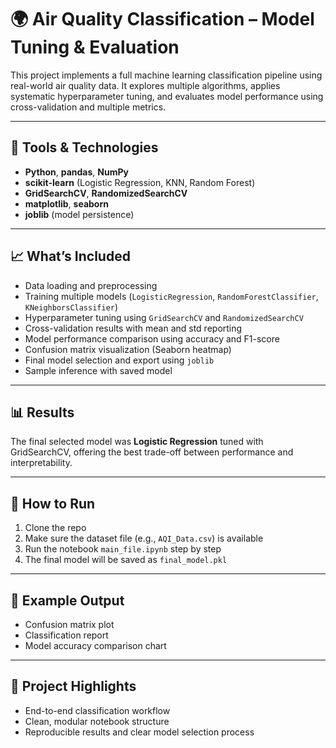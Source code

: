 
# 🌍 Air Quality Classification – Model Tuning & Evaluation

This project implements a full machine learning classification pipeline using real-world air quality data. It explores multiple algorithms, applies systematic hyperparameter tuning, and evaluates model performance using cross-validation and multiple metrics.

---

## 🔧 Tools & Technologies

- **Python**, **pandas**, **NumPy**
- **scikit-learn** (Logistic Regression, KNN, Random Forest)
- **GridSearchCV**, **RandomizedSearchCV**
- **matplotlib**, **seaborn**
- **joblib** (model persistence)

---

## 📈 What’s Included

- Data loading and preprocessing  
- Training multiple models (`LogisticRegression`, `RandomForestClassifier`, `KNeighborsClassifier`)  
- Hyperparameter tuning using `GridSearchCV` and `RandomizedSearchCV`  
- Cross-validation results with mean and std reporting  
- Model performance comparison using accuracy and F1-score  
- Confusion matrix visualization (Seaborn heatmap)  
- Final model selection and export using `joblib`  
- Sample inference with saved model  

---

## 📊 Results

The final selected model was **Logistic Regression** tuned with GridSearchCV, offering the best trade-off between performance and interpretability.

---

## 🚀 How to Run

1. Clone the repo  
2. Make sure the dataset file (e.g., `AQI_Data.csv`) is available  
3. Run the notebook `main_file.ipynb` step by step  
4. The final model will be saved as `final_model.pkl`  

---

## 📁 Example Output

- Confusion matrix plot  
- Classification report  
- Model accuracy comparison chart  

---

## 📌 Project Highlights

- End-to-end classification workflow  
- Clean, modular notebook structure  
- Reproducible results and clear model selection process  
